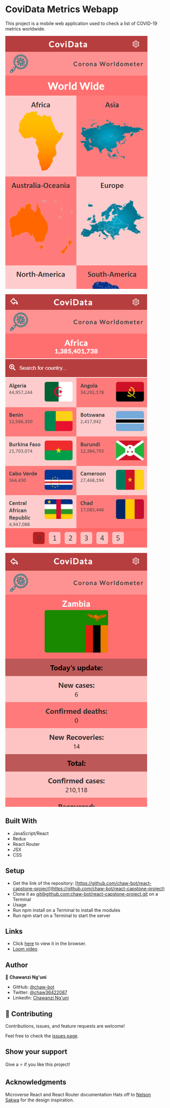 # CoviData Metrics Webapp
This project is a mobile web application used to check a list of COVID-19 metrics worldwide.

![HomePage](./src/images/Screenshot1.png)

![Continents Page](./src/images/Screenshot2.png)

![Details Page](./src/images/Screenshot3.png)

## Built With
- JavaScript/React
- Redux
- React Router
- JSX
- CSS
  
## Setup
- Get the link of the repository: [https://github.com/chaw-bot/react-capstone-project](https://github.com/chaw-bot/react-capstone-project)
- Clone it as [git@github.com:chaw-bot/react-capstone-project.git](git@github.com:chaw-bot/react-capstone-project.git) on a Terminal
- Usage
- Run npm install on a Terminal to install the modules
- Run npm start on a Terminal to start the server

## Links
- Click [here](https://covidataworldwide.netlify.app/) to view it in the browser.
- [Loom video](https://www.loom.com/share/79bd6f0e21be43059a2b2b45ab1d1455)
  
## Author

👤 **Chawanzi Ng'uni**

- GitHub: [@chaw-bot](https://github.com/chaw-bot)
- Twitter: [@chaw36422087](https://twitter.com/chaw36422087)
- LinkedIn: [Chawanzi Ng'uni](https://www.linkedin.com/in/chawanzi-ng-uni-449328212/)

## 🤝 Contributing

Contributions, issues, and feature requests are welcome!

Feel free to check the [issues page](https://github.com/chaw-bot/react-capstone-project/issues).

## Show your support

Give a ⭐️ if you like this project!

## Acknowledgments
Microverse
React and React Router documentation
Hats off to [Nelson Sakwa](https://www.behance.net/sakwadesignstudio) for the design inspiration.
